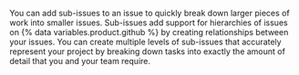 You can add sub-issues to an issue to quickly break down larger pieces of work into smaller issues. Sub-issues add support for hierarchies of issues on {% data variables.product.github %} by creating relationships between your issues. You can create multiple levels of sub-issues that accurately represent your project by breaking down tasks into exactly the amount of detail that you and your team require.
